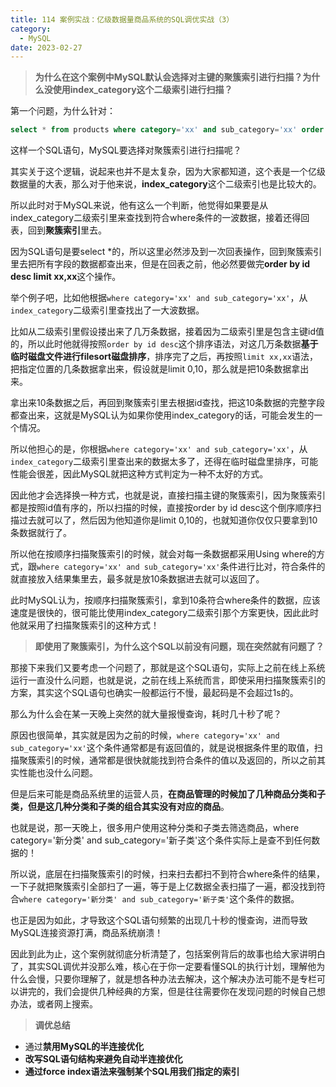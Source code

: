 ```yaml
---
title: 114 案例实战：亿级数据量商品系统的SQL调优实战（3）
category:
  - MySQL
date: 2023-02-27
---
```


<!-- more -->


> **为什么在这个案例中MySQL默认会选择对主键的聚簇索引进行扫描？为什么没使用index_category这个二级索引进行扫描？**

第一个问题，为什么针对：

```sql
select * from products where category='xx' and sub_category='xx' order by id desc limit xx,xx;
```

这样一个SQL语句，MySQL要选择对聚簇索引进行扫描呢？

其实关于这个逻辑，说起来也并不是太复杂，因为大家都知道，这个表是一个亿级数据量的大表，那么对于他来说，**index_category**这个二级索引也是比较大的。

所以此时对于MySQL来说，他有这么一个判断，他觉得如果要是从index_category二级索引里来查找到符合where条件的一波数据，接着还得回表，回到**聚簇索引**里去。

因为SQL语句是要select *的，所以这里必然涉及到一次回表操作，回到聚簇索引里去把所有字段的数据都查出来，但是在回表之前，他必然要做完**order by id desc limit xx,xx**这个操作。

举个例子吧，比如他根据`where category='xx' and sub_category='xx'`，从`index_category`二级索引里查找出了一大波数据。

比如从二级索引里假设搂出来了几万条数据，接着因为二级索引里是包含主键id值的，所以此时他就得按照`order by id desc`这个排序语法，对这几万条数据**基于临时磁盘文件进行filesort磁盘排序**，排序完了之后，再按照`limit xx,xx`语法，把指定位置的几条数据拿出来，假设就是limit 0,10，那么就是把10条数据拿出来。

拿出来10条数据之后，再回到聚簇索引里去根据id查找，把这10条数据的完整字段都查出来，这就是MySQL认为如果你使用index_category的话，可能会发生的一个情况。

所以他担心的是，你根据`where category='xx' and sub_category='xx'`，从`index_category`二级索引里查出来的数据太多了，还得在临时磁盘里排序，可能性能会很差，因此MySQL就把这种方式判定为一种不太好的方式。

因此他才会选择换一种方式，也就是说，直接扫描主键的聚簇索引，因为聚簇索引都是按照id值有序的，所以扫描的时候，直接按order by id desc这个倒序顺序扫描过去就可以了，然后因为他知道你是limit 0,10的，也就知道你仅仅只要拿到10条数据就行了。

所以他在按顺序扫描聚簇索引的时候，就会对每一条数据都采用Using where的方式，跟`where category='xx' and sub_category='xx'`条件进行比对，符合条件的就直接放入结果集里去，最多就是放10条数据进去就可以返回了。

此时MySQL认为，按顺序扫描聚簇索引，拿到10条符合where条件的数据，应该速度是很快的，很可能比使用index_category二级索引那个方案更快，因此此时他就采用了扫描聚簇索引的这种方式！

> **即使用了聚簇索引，为什么这个SQL以前没有问题，现在突然就有问题了？**

那接下来我们又要考虑一个问题了，那就是这个SQL语句，实际上之前在线上系统运行一直没什么问题，也就是说，之前在线上系统而言，即使采用扫描聚簇索引的方案，其实这个SQL语句也确实一般都运行不慢，最起码是不会超过1s的。

那么为什么会在某一天晚上突然的就大量报慢查询，耗时几十秒了呢？

原因也很简单，其实就是因为之前的时候，`where category='xx' and sub_category='xx'`这个条件通常都是有返回值的，就是说根据条件里的取值，扫描聚簇索引的时候，通常都是很快就能找到符合条件的值以及返回的，所以之前其实性能也没什么问题。

但是后来可能是商品系统里的运营人员，**在商品管理的时候加了几种商品分类和子类，但是这几种分类和子类的组合其实没有对应的商品**。

也就是说，那一天晚上，很多用户使用这种分类和子类去筛选商品，where category='新分类' and sub_category='新子类'这个条件实际上是查不到任何数据的！

所以说，底层在扫描聚簇索引的时候，扫来扫去都扫不到符合where条件的结果，一下子就把聚簇索引全部扫了一遍，等于是上亿数据全表扫描了一遍，都没找到符合`where category='新分类' and sub_category='新子类'`这个条件的数据。

也正是因为如此，才导致这个SQL语句频繁的出现几十秒的慢查询，进而导致MySQL连接资源打满，商品系统崩溃！

因此到此为止，这个案例就彻底分析清楚了，包括案例背后的故事也给大家讲明白了，其实SQL调优并没那么难，核心在于你一定要看懂SQL的执行计划，理解他为什么会慢，只要你理解了，就是想各种办法去解决，这个解决办法可能不是专栏可以讲完的，我们会提供几种经典的方案，但是往往需要你在发现问题的时候自己想办法，或者网上搜索。

> **调优总结**

- 通过**禁用MySQL的半连接优化**
- **改写SQL语句结构来避免自动半连接优化**
- **通过force index语法来强制某个SQL用我们指定的索引**


